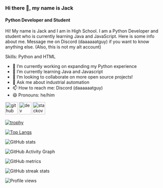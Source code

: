 ### Hi there 👋, my name is Jack  
#### Python Developer and Student    
          
Hi! My name is Jack and I am in High School. I am a Python Developer and student who is currently learning Java and JavaScript. Here is some info about me. Message me on Discord (daaaaaatguy) if you want to know anything else. (Also, this is not my alt account)          
       
     
       
Skills: Python and HTML              
  
- 🔭 I’m currently working on expanding my Python experience    
- 🌱 I’m currently learning Java and Javascript           
- 👯 I’m looking to collaborate on more open source projects! 
- 💬 Ask me about industrial automation  
- 📫 How to reach me: Discord (daaaaaatguy)  
- 😄 Pronouns: he/him  


[<img src='https://cdn.jsdelivr.net/npm/simple-icons@3.0.1/icons/github.svg' alt='github' height='40'>](https://github.com/aMimiNotaMeme)  [<img src='https://cdn.jsdelivr.net/npm/simple-icons@3.0.1/icons/dev-dot-to.svg' alt='dev' height='40'>](https://dev.to/aMimiNotaMeme)  [<img src='https://cdn.jsdelivr.net/npm/simple-icons@3.0.1/icons/stackoverflow.svg' alt='stackoverflow' height='40'>](https://stackoverflow.com/users/a_mimi_nota_meme)  

[![trophy](https://github-profile-trophy.vercel.app/?username=aMimiNotaMeme)](https://github.com/ryo-ma/github-profile-trophy)

[![Top Langs](https://github-readme-stats.vercel.app/api/top-langs/?username=aMimiNotaMeme)](https://github.com/anuraghazra/github-readme-stats)

![GitHub stats](https://github-readme-stats.vercel.app/api?username=aMimiNotaMeme&show_icons=true&count_private=true)  

![GitHub Activity Graph](https://activity-graph.herokuapp.com/graph?username=aMimiNotaMeme)  

![GitHub metrics](https://metrics.lecoq.io/aMimiNotaMeme)  

![GitHub streak stats](https://streak-stats.demolab.com/?user=aMimiNotaMeme)  

![Profile views](https://gpvc.arturio.dev/[aMimiNotaMeme])
